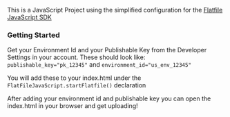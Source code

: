 This is a JavaScript Project using the simplified configuration for the [Flatfile JavaScript SDK](https://flatfile.com/docs/apps/embedding/javascript/guide)

### Getting Started
Get your Environment Id and your Publishable Key from the Developer Settings in your account. These should look like:
`publishable_key="pk_12345"`
and
`environment_id="us_env_12345"`

You will add these to your index.html under the `FlatFileJavaScript.startFlatfile()` declaration

After adding your environment id and publishable key you can open the index.html in your browser and get uploading!

